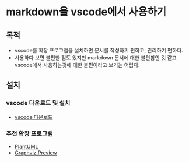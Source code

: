 # markdown을 vscode에서 사용하기

## 목적 
- vscode를 확장 프로그램을 설치하면 문서를 작성하기 편하고, 관리하기 편하다.
- 사용하다 보면 불편한 점도 있지만 markdown 문서에 대한 불편함인 것 같고 vscode에서 사용하는것에 대한 불편이라고 보기는 어렵다.

## 설치
### vscode 다운로드 및 설치
- [vscode 다운로드](https://code.visualstudio.com/docs/?dv=win64user)

### 추천 확장 프로그램
- [PlantUML](https://marketplace.visualstudio.com/items?itemName=jebbs.plantuml)
- [Graphviz Preview](https://marketplace.visualstudio.com/items?itemName=EFanZh.graphviz-preview)
